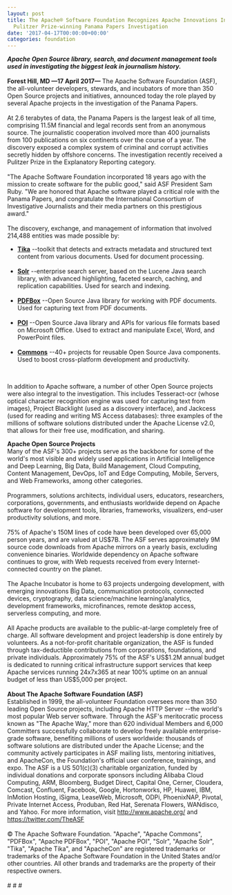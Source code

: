 ```yaml
---
layout: post
title: The Apache® Software Foundation Recognizes Apache Innovations Integral to the
  Pulitzer Prize-winning Panama Papers Investigation
date: '2017-04-17T00:00:00+00:00'
categories: foundation
---
```

<div><strong><em>Apache Open Source library, search, and document management tools used in investigating the biggest leak in journalism history.</em></strong></div> 
  <div><strong><br /></strong></div> 
  <div><strong>Forest Hill, MD —17 April 2017—</strong> The Apache Software Foundation (ASF), the all-volunteer developers, stewards, and incubators of more than 350 Open Source projects and initiatives, announced today the role played by several Apache projects in the investigation of the Panama Papers.</div> 
  <div><br /></div> 
  <div>At 2.6 terabytes of data, the Panama Papers is the largest leak of all time, comprising 11.5M financial and legal records sent from an anonymous source. The journalistic cooperation involved more than 400 journalists from 100 publications on six continents over the course of a year. The discovery exposed a complex system of criminal and corrupt activities secretly hidden by offshore concerns. The investigation recently received a Pulitzer Prize in the Explanatory Reporting category.</div> 
  <div><br /></div> 
  <div>&quot;The Apache Software Foundation incorporated 18 years ago with the mission to create software for the public good,&quot; said ASF President Sam Ruby. &quot;We are honored that Apache software played a critical role with the Panama Papers, and congratulate the International Consortium of Investigative Journalists and their media partners on this prestigious award.&quot;</div> 
  <div><br /></div> 
  <div>The discovery, exchange, and management of information that involved 214,488 entities was made possible by:</div> 
  <div> 
    <ul> 
      <li><strong><u>Tika</u></strong> --toolkit that detects and extracts metadata and structured text content from various documents. Used for document processing.<br /><br /></li> 
      <li><strong><u>Solr</u></strong> --enterprise search server, based on the Lucene Java search library, with advanced highlighting, faceted search, caching, and replication capabilities. Used for search and indexing.<br /><br /></li> 
      <li><strong><u>PDFBox</u></strong> --Open Source Java library for working with PDF documents. Used for capturing text from PDF documents.<br /><br /></li> 
      <li><strong><u>POI</u></strong> --Open Source Java library and APIs for various file formats based on Microsoft Office. Used to extract and manipulate Excel, Word, and PowerPoint files.<br /><br /></li> 
      <li><strong><u>Commons</u></strong> --40+ projects for reusable Open Source Java components. Used to boost cross-platform development and productivity.</li> 
    </ul> 
  </div> 
  <div><br /></div> 
  <div> 
    <p>In addition to Apache software, a number of other Open Source projects were also integral to the investigation. This includes Tesseract-ocr (whose optical character recognition engine was used for capturing text from images), Project Blacklight (used as a discovery interface), and Jackcess (used for reading and writing MS Access databases): three examples of the millions of software solutions distributed under the Apache License v2.0, that allows for their free use, modification, and sharing.</p> 
  </div> 
  <div><strong>Apache Open Source Projects</strong></div> 
  <div>Many of the ASF's 300+ projects serve as the backbone for some of the world's most visible and widely used applications in Artificial Intelligence and Deep Learning, Big Data, Build Management, Cloud Computing, Content Management, DevOps, IoT and Edge Computing, Mobile, Servers, and Web Frameworks, among other categories.</div> 
  <div><br /></div> 
  <div>Programmers, solutions architects, individual users, educators, researchers, corporations, governments, and enthusiasts worldwide depend on Apache software for development tools, libraries, frameworks, visualizers, end-user productivity solutions, and more.</div> 
  <div><br /></div> 
  <div>75% of Apache's 150M lines of code have been developed over 65,000 person years, and are valued at US$7B. The ASF serves approximately 9M source code downloads from Apache mirrors on a yearly basis, excluding convenience binaries. Worldwide dependency on Apache software continues to grow, with Web requests received from every Internet-connected country on the planet.</div> 
  <div><br /></div> 
  <div>The Apache Incubator is home to 63 projects undergoing development, with emerging innovations Big Data, communication protocols, connected devices, cryptography, data science/machine learning/analytics, development frameworks, microfinances, remote desktop access, serverless computing, and more.</div> 
  <div><br /></div> 
  <div>All Apache products are available to the public-at-large completely free of charge. All software development and project leadership is done entirely by volunteers. As a not-for-profit charitable organization, the ASF is funded through tax-deductible contributions from corporations, foundations, and private individuals. Approximately 75% of the ASF's US$1.2M annual budget is dedicated to running critical infrastructure support services that keep Apache services running 24x7x365 at near 100% uptime on an annual budget of less than US$5,000 per project.</div> 
  <div><br /></div> 
  <div><strong>About The Apache Software Foundation (ASF)</strong></div> 
  <div>Established in 1999, the all-volunteer Foundation oversees more than 350 leading Open Source projects, including Apache HTTP Server --the world's most popular Web server software. Through the ASF's meritocratic process known as &quot;The Apache Way,&quot; more than 620 individual Members and 6,000 Committers successfully collaborate to develop freely available enterprise-grade software, benefiting millions of users worldwide: thousands of software solutions are distributed under the Apache License; and the community actively participates in ASF mailing lists, mentoring initiatives, and ApacheCon, the Foundation's official user conference, trainings, and expo. The ASF is a US 501(c)(3) charitable organization, funded by individual donations and corporate sponsors including Alibaba Cloud Computing, ARM, Bloomberg, Budget Direct, Capital One, Cerner, Cloudera, Comcast, Confluent, Facebook, Google, Hortonworks, HP, Huawei, IBM, InMotion Hosting, iSigma, LeaseWeb, Microsoft, ODPi, PhoenixNAP, Pivotal, Private Internet Access, Produban, Red Hat, Serenata Flowers, WANdisco, and Yahoo. For more information, visit <a href="http://www.apache.org/">http://www.apache.org/</a> and <a href="https://twitter.com/TheASF">https://twitter.com/TheASF</a></div> 
  <div><br /></div> 
  <div>© The Apache Software Foundation. &quot;Apache&quot;, &quot;Apache Commons&quot;, &quot;PDFBox&quot;, &quot;Apache PDFBox&quot;, &quot;POI&quot;, &quot;Apache POI&quot;, &quot;Solr&quot;, &quot;Apache Solr&quot;, &quot;Tika&quot;, &quot;Apache Tika&quot;, and &quot;ApacheCon&quot; are registered trademarks or trademarks of the Apache Software Foundation in the United States and/or other countries. All other brands and trademarks are the property of their respective owners.</div> 
  <div><br /></div> 
  <div># # #</div>

